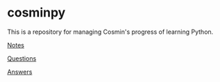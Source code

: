 # cosminpy

This is a repository for managing Cosmin's progress of learning Python.

[Notes](/notes/)

[Questions](/challenges/questions)

[Answers](/challenges/questions)
